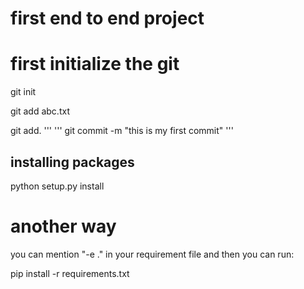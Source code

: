 # first end to end project

# first initialize the git
git init



git add abc.txt

git add.
'''
'''
git commit -m "this is my first commit"
'''

## installing packages

python setup.py install

# another way

you can mention   "-e ."   in your requirement file and then you can run:

pip install -r requirements.txt